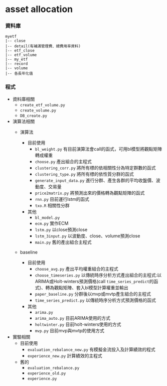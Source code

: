 # asset allocation

### 資料庫
```
myetf
|-- close
|-- detail(有補滿管理費、總費用率資料)
|-- etf_close
|-- etf_volume
|-- my_etf
|-- record
|-- volume
|-- 各長年化值
```

### 程式
* 資料庫相關
    * `create_etf_volume.py`
    * `create_volume.py`
    * `DB_create.py`
* 演算法相關
    * 演算法
        * 目前使用
            * `bl_weight.py` 有目前演算法會call的函式，可用bl模型將觀點矩陣轉成權重
            * `choose.py` 產出組合的主程式
            * `clustering_corr.py` 將所有標的依相關性分為特定群數的函式
            * `clustering_type.py` 將所有標的依性質分群的函式
            * `generate_input_data.py` 進行分群、產生各群的平均收盤價、波動度、交易量
            * `price2matrix.py` 將預測出來的價格轉為觀點矩陣的函式
            * `rnn.py` 目前運行lstm的函式
            * `txo.R` 相關性分群
        * 其他
            * `bl_model.py` 
            * `ecm.py` 實作ECM
            * `lstm.py` 以close預測close
            * `lstm_3input.py` 以波動度、close、volume預測close
            * `main.py` 舊的產出組合主程式
            
    * baseline
        * 目前使用
            * `choose_avg.py` 產出平均權重組合的主程式
            * `choose_timeseries.py` 以傳統時序分析方式產出組合的主程式:以ARIMA或Holt-winters預測價格(call `time_series_predict`的函式)、轉為觀點矩陣、套入bl模型計算權重並輸出
            * `paper_baseline.py` 分群後以mvp或mvtp產生組合的主程式
            * `time_series_predict.py` 以傳統時序分析方式預測價格的函式
        * 其他
            * `arima.py`
            * `arima_auto.py` 目前ARIMA使用的方式
            * `holtwinter.py` 目前holt-winters使用的方式
            * `mvp.py` 目前mvp與mvtp的使用方式
* 實驗相關
    * 目前使用
        * `evaluation_rebalance_new.py` 有模擬金流投入及計算績效的程式
        * `experience_new.py` 計算績效的主程式
    * 舊的
        * `evaluation_rebalance.py` 
        * `experience_old.py` 
        * `experience.py` 
        

